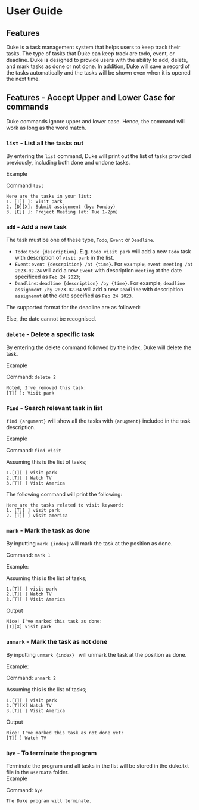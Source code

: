# User Guide

## Features 
Duke is a task management system that helps users to keep track their tasks. The type of tasks that Duke can keep track are todo, event, or deadline. Duke is designed to provide users with the ability to add, delete, and mark tasks as done or not done. In addition, Duke will save a record of the tasks automatically and the tasks will be shown even when it is opened the next time. 

## Features - Accept Upper and Lower Case for commands
Duke commands ignore upper and lower case. Hence, the command will work as long as the word match. 

### ```list``` - List all the tasks out 

By entering the ```list``` command, Duke will print out the list of tasks provided previously, including both done and undone tasks.  

Example 

Command ```list``` 

```
Here are the tasks in your list: 
1. [T][ ]: visit park
2. [D][X]: Submit assignment (by: Monday) 
3. [E][ ]: Project Meeting (at: Tue 1-2pm) 
```

### ```add``` - Add a new task 

The task must be one of these type, ```Todo```, ```Event``` or ```Deadline```. 
- ```Todo```: ```todo {description}```. E.g. ```todo visit park``` will add a new ```Todo``` task with description of ```visit park``` in the list. 
- ```Event```: ```event {descrpition} /at {time}```. For example, ```event meeting /at 2023-02-24``` will add a new ```Event``` with description ```meeting``` at the date specificed as ```Feb 24 2023```; 
- ```Deadline```: ```deadline {description} /by {time}```. For example, ```deadline assignment /by 2023-02-04``` will add a new ```Deadline``` with descripition ```assignemnt``` at the date specified as ```Feb 24 2023```.  

The supported format for the deadline are as followed: 


Else, the date cannot be recognised.


### ```delete``` - Delete a specific task 
By entering the delete command followed by the index, Duke will delete the task.

Example 

Command: ```delete 2``` 

```
Noted, I've removed this task: 
[T][ ]: Visit park
```

### ```Find``` - Search relevant task in list 

```find {argument}``` will show all the tasks with ```{arugment}``` included in the task description. 

Example 

Command: ```find visit``` 

Assuming this is the list of tasks;

``` 
1.[T][ ] visit park 
2.[T][ ] Watch TV 
3.[T][ ] Visit America 
``` 

The following command will print the following: 

``` 
Here are the tasks related to visit keyword: 
1. [T][ ] visit park 
2. [T][ ] visit america
``` 

### ```mark``` - Mark the task as done  

By inputting ```mark {index}``` will mark the task at the position as done. 

Command: ```mark 1```   

Example: 

Assuming this is the list of tasks;

``` 
1.[T][ ] visit park 
2.[T][ ] Watch TV 
3.[T][ ] Visit America  
```  

Output
```
Nice! I've marked this task as done: 
[T][X] visit park 
``` 

### ```unmark``` - Mark the task as not done 

By inputting ```unmark {index} ``` will unmark the task at the position as done. 

Example:  

Command: ```unmark 2```   

Assuming this is the list of tasks;

``` 
1.[T][ ] visit park 
2.[T][X] Watch TV 
3.[T][ ] Visit America 
```

Output 
```
Nice! I've marked this task as not done yet: 
[T][ ] Watch TV 
``` 

### ```Bye``` - To terminate the program 

Terminate the program and all tasks in the list will be stored in the duke.txt file in the ```userData``` folder.  
Example 

Command: ```bye``` 

``` 
The Duke program will terminate.
```
